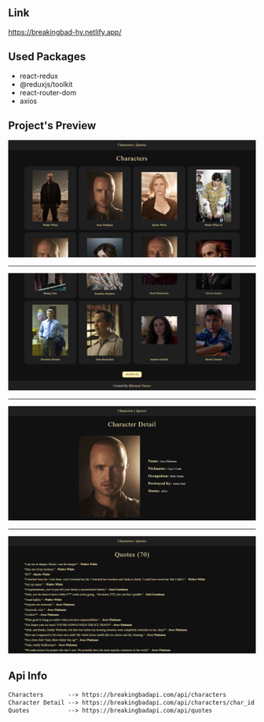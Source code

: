 ## Link
<a href="https://breakingbad-hy.netlify.app/" target="_blank">https://breakingbad-hy.netlify.app/</a>

## Used Packages

- react-redux
- @reduxjs/toolkit
- react-router-dom
- axios

## Project's Preview

<img src="img/1.JPG"><img/>
<hr />
<img src="img/2.JPG"><img/>
<hr />
<img src="img/3.JPG"><img/>
<hr />
<img src="img/4.JPG"><img/>

## Api Info
```
Characters       --> https://breakingbadapi.com/api/characters
Character Detail --> https://breakingbadapi.com/api/characters/char_id
Quotes           --> https://breakingbadapi.com/api/quotes
```
